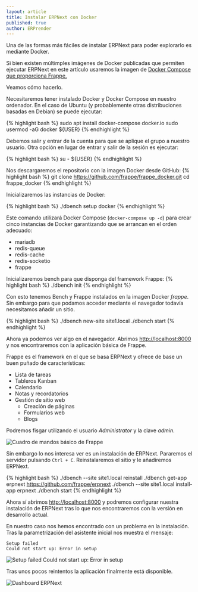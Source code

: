 ```yaml
---
layout: article
title: Instalar ERPNext con Docker
published: true
author: ERPrender
---
```

Una de las formas más fáciles de instalar ERPNext para poder explorarlo es mediante Docker.

Si bien existen múltimples imágenes de Docker publicadas que permiten ejecutar ERPNext en este artículo usaremos la imagen de [Docker Compose que proporciona Frappe.](https://github.com/frappe/frappe_docker)

Veamos cómo hacerlo.

Necesitaremos tener instalado Docker y Docker Compose en nuestro ordenador. En el caso de Ubuntu (y probablemente otras distribuciones basadas en Debian) se puede ejecutar:

{% highlight bash %}
sudo apt install docker-compose docker.io
sudo usermod -aG docker ${USER}
{% endhighlight %}

Debemos salir y entrar de la cuenta para que se aplique el grupo a nuestro usuario. Otra opción en lugar de entrar y salir de la sesión es ejecutar:

{% highlight bash %}
su - ${USER}
{% endhighlight %}


Nos descargaremos el repositorio con la imagen Docker desde GitHub:
{% highlight bash %}
git clone https://github.com/frappe/frappe_docker.git
cd frappe_docker
{% endhighlight %}

Inicializaremos las instancias de Docker:

{% highlight bash %}
./dbench setup docker
{% endhighlight %}

Este comando utilizará Docker Compose (`docker-compose up -d`) para crear cinco instancias de Docker garantizando que se arrancan en el orden adecuado:

* mariadb
* redis-queue
* redis-cache
* redis-socketio
* frappe


Inicializaremos bench para que disponga del framework Frappe:
{% highlight bash %}
./dbench init
{% endhighlight %}

Con esto tenemos Bench y Frappe instalados en la imagen Docker _frappe_. Sin embargo para que podamos acceder mediante el navegador todavía necesitamos añadir un sitio. 

{% highlight bash %}
./dbench new-site site1.local 
./dbench start
{% endhighlight %}

Ahora ya podemos ver algo en el navegador. Abrimos [http://localhost:8000](http://localhost:8000) y nos encontraremos con la aplicación básica de Frappe.

Frappe es el framework en el que se basa ERPNext y ofrece de base un buen puñado de características:
* Lista de tareas
* Tableros Kanban
* Calendario
* Notas y recordatorios
* Gestión de sitio web
  - Creación de páginas
  - Formularios web
  - Blogs

Podremos fisgar utilizando el usuario _Administrator_ y la clave _admin_.

![Cuadro de mandos básico de Frappe]({{site.baseurl}}/images/Screenshot_20190228_215231.png)

Sin embargo lo nos interesa ver es un instalación de ERPNext. Pararemos el servidor pulsando `Ctrl + C`. Reinstalaremos el sitio y le añadiremos ERPNext.


{% highlight bash %}
./dbench --site site1.local reinstall
./dbench get-app erpnext https://github.com/frappe/erpnext
./dbench --site site1.local install-app erpnext
./dbench start
{% endhighlight %}

Ahora sí abrimos [http://localhost:8000](http://localhost:8000) y podremos configurar nuestra instalación de ERPNext tras lo que nos encontraremos con la versión en desarrollo actual.

En nuestro caso nos hemos encontrado con un problema en la instalación. Tras la parametrización del asistente inicial nos muestra el mensaje:
	
    Setup failed
	Could not start up: Error in setup

![Setup failed Could not start up: Error in setup]({{site.baseurl}}/images/setup_failed.png)

Tras unos pocos reintentos la aplicación finalmente está disponible.

![Dashboard ERPNext]({{site.baseurl}}/images/cuadro_de_mando_dashboard_erpnext_12.png)
